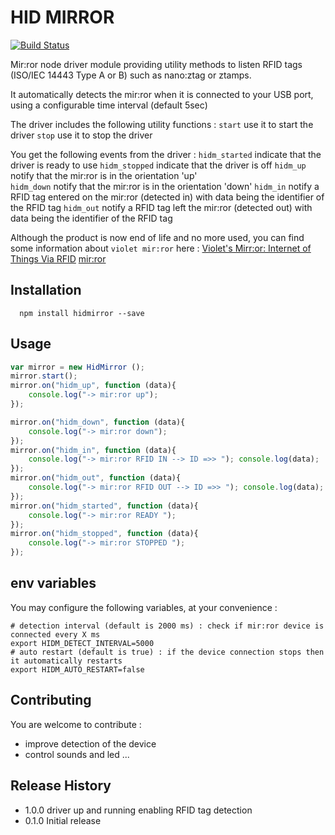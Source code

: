 HID MIRROR
==========

[![Build Status](https://drone.io/github.com/fredericfok/hidmirror/status.png)](https://drone.io/github.com/fredericfok/hidmirror/latest)

Mir:ror node driver module providing utility methods to listen RFID tags (ISO/IEC 14443 Type A or B) such as nano:ztag or ztamps. 

It automatically detects the mir:ror when it is connected to your USB port, using a configurable time interval (default 5sec) 

The driver includes the following utility functions : 
    `start`  use it to start the driver
    `stop`   use it to stop the driver 
    
You get the following events from the driver : 
    `hidm_started`  indicate that the driver is ready to use 
    `hidm_stopped`  indicate that the driver is off 
    `hidm_up`       notify that the mir:ror is in the orientation 'up'  
    `hidm_down`     notify that the mir:ror is in the orientation 'down'
    `hidm_in`       notify a RFID tag entered on the mir:ror (detected in) with data being the identifier of the RFID tag
    `hidm_out`      notify a RFID tag left the mir:ror (detected out) with data being the identifier of the RFID tag 


Although the product is now end of life and no more used, you can find some information about `violet mir:ror` here : 
[Violet's Mirr:or: Internet of Things Via RFID](http://radar.oreilly.com/2008/09/violets-mirror-internet-of-thi.html)
[mir:ror](https://en.wikipedia.org/wiki/Mir:ror)


## Installation

```shell
  npm install hidmirror --save
```

## Usage

```js
var mirror = new HidMirror (); 
mirror.start(); 
mirror.on("hidm_up", function (data){
    console.log("-> mir:ror up");
}); 

mirror.on("hidm_down", function (data){
    console.log("-> mir:ror down");
}); 
mirror.on("hidm_in", function (data){
    console.log("-> mir:ror RFID IN --> ID =>> "); console.log(data);
}); 
mirror.on("hidm_out", function (data){
    console.log("-> mir:ror RFID OUT --> ID =>> "); console.log(data);
}); 
mirror.on("hidm_started", function (data){
    console.log("-> mir:ror READY "); 
}); 
mirror.on("hidm_stopped", function (data){
    console.log("-> mir:ror STOPPED "); 
}); 

```

## env variables 

You may configure the following variables, at your convenience : 
```shell
# detection interval (default is 2000 ms) : check if mir:ror device is connected every X ms
export HIDM_DETECT_INTERVAL=5000 
# auto restart (default is true) : if the device connection stops then it automatically restarts
export HIDM_AUTO_RESTART=false 
```

## Contributing

You are welcome to contribute : 
* improve detection of the device 
* control sounds and led ... 

## Release History

* 1.0.0 driver up and running enabling RFID tag detection 
* 0.1.0 Initial release